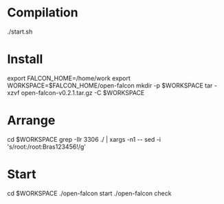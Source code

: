 # Compilation
./start.sh

# Install
export FALCON_HOME=/home/work
export WORKSPACE=$FALCON_HOME/open-falcon
mkdir -p $WORKSPACE
tar -xzvf open-falcon-v0.2.1.tar.gz -C $WORKSPACE

# Arrange
cd $WORKSPACE
grep -Ilr 3306  ./ | xargs -n1 -- sed -i 's/root:/root:Bras123456!/g'

# Start
cd $WORKSPACE
./open-falcon start
./open-falcon check
